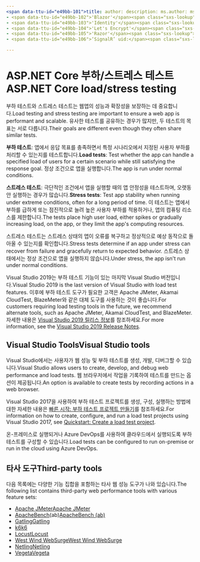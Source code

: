 ```yaml
---
<span data-ttu-id="e49bb-101">title: author: description: ms.author: ms.custom: ms.date: no-loc:</span><span class="sxs-lookup"><span data-stu-id="e49bb-101">title: author: description: ms.author: ms.custom: ms.date: no-loc:</span></span>
- <span data-ttu-id="e49bb-102">'Blazor'</span><span class="sxs-lookup"><span data-stu-id="e49bb-102">'Blazor'</span></span>
- <span data-ttu-id="e49bb-103">'Identity'</span><span class="sxs-lookup"><span data-stu-id="e49bb-103">'Identity'</span></span>
- <span data-ttu-id="e49bb-104">'Let's Encrypt'</span><span class="sxs-lookup"><span data-stu-id="e49bb-104">'Let's Encrypt'</span></span>
- <span data-ttu-id="e49bb-105">'Razor'</span><span class="sxs-lookup"><span data-stu-id="e49bb-105">'Razor'</span></span>
- <span data-ttu-id="e49bb-106">‘SignalR’ uid:</span><span class="sxs-lookup"><span data-stu-id="e49bb-106">'SignalR' uid:</span></span> 

---
```

# <a name="aspnet-core-loadstress-testing"></a><span data-ttu-id="e49bb-107">ASP.NET Core 부하/스트레스 테스트</span><span class="sxs-lookup"><span data-stu-id="e49bb-107">ASP.NET Core load/stress testing</span></span>

<span data-ttu-id="e49bb-108">부하 테스트와 스트레스 테스트는 웹앱의 성능과 확장성을 보장하는 데 중요합니다.</span><span class="sxs-lookup"><span data-stu-id="e49bb-108">Load testing and stress testing are important to ensure a web app is performant and scalable.</span></span> <span data-ttu-id="e49bb-109">유사한 테스트를 공유하는 경우가 많지만, 두 테스트의 목표는 서로 다릅니다.</span><span class="sxs-lookup"><span data-stu-id="e49bb-109">Their goals are different even though they often share similar tests.</span></span>

<span data-ttu-id="e49bb-110">**부하 테스트**: 앱에서 응답 목표를 충족하면서 특정 시나리오에서 지정된 사용자 부하를 처리할 수 있는지를 테스트합니다.</span><span class="sxs-lookup"><span data-stu-id="e49bb-110">**Load tests**: Test whether the app can handle a specified load of users for a certain scenario while still satisfying the response goal.</span></span> <span data-ttu-id="e49bb-111">정상 조건으로 앱을 실행합니다.</span><span class="sxs-lookup"><span data-stu-id="e49bb-111">The app is run under normal conditions.</span></span>

<span data-ttu-id="e49bb-112">**스트레스 테스트**: 극단적인 조건에서 앱을 실행할 때의 앱 안정성을 테스트하며, 오랫동안 실행하는 경우가 많습니다.</span><span class="sxs-lookup"><span data-stu-id="e49bb-112">**Stress tests**: Test app stability when running under extreme conditions, often for a long period of time.</span></span> <span data-ttu-id="e49bb-113">이 테스트는 앱에서 부하를 급하게 또는 점진적으로 늘려 높은 사용자 부하를 적용하거나, 앱의 컴퓨팅 리소스를 제한합니다.</span><span class="sxs-lookup"><span data-stu-id="e49bb-113">The tests place high user load, either spikes or gradually increasing load, on the app, or they limit the app's computing resources.</span></span>

<span data-ttu-id="e49bb-114">스트레스 테스트는 스트레스 상태의 앱이 오류를 복구하고 정상적으로 예상 동작으로 돌아올 수 있는지를 확인합니다.</span><span class="sxs-lookup"><span data-stu-id="e49bb-114">Stress tests determine if an app under stress can recover from failure and gracefully return to expected behavior.</span></span> <span data-ttu-id="e49bb-115">스트레스 상태에서는 정상 조건으로 앱을 실행하지 않습니다.</span><span class="sxs-lookup"><span data-stu-id="e49bb-115">Under stress, the app isn't run under normal conditions.</span></span>

<span data-ttu-id="e49bb-116">Visual Studio 2019는 부하 테스트 기능이 있는 마지막 Visual Studio 버전입니다.</span><span class="sxs-lookup"><span data-stu-id="e49bb-116">Visual Studio 2019 is the last version of Visual Studio with load test features.</span></span> <span data-ttu-id="e49bb-117">이후에 부하 테스트 도구가 필요한 고객은 Apache JMeter, Akamai CloudTest, BlazeMeter와 같은 대체 도구를 사용하는 것이 좋습니다.</span><span class="sxs-lookup"><span data-stu-id="e49bb-117">For customers requiring load testing tools in the future, we recommend alternate tools, such as Apache JMeter, Akamai CloudTest, and BlazeMeter.</span></span> <span data-ttu-id="e49bb-118">자세한 내용은 [Visual Studio 2019 릴리스 정보](/visualstudio/releases/2019/release-notes-v16.0#test-tools)를 참조하세요.</span><span class="sxs-lookup"><span data-stu-id="e49bb-118">For more information, see the [Visual Studio 2019 Release Notes](/visualstudio/releases/2019/release-notes-v16.0#test-tools).</span></span>

## <a name="visual-studio-tools"></a><span data-ttu-id="e49bb-119">Visual Studio Tools</span><span class="sxs-lookup"><span data-stu-id="e49bb-119">Visual Studio tools</span></span>

<span data-ttu-id="e49bb-120">Visual Studio에서는 사용자가 웹 성능 및 부하 테스트를 생성, 개발, 디버그할 수 있습니다.</span><span class="sxs-lookup"><span data-stu-id="e49bb-120">Visual Studio allows users to create, develop, and debug web performance and load tests.</span></span> <span data-ttu-id="e49bb-121">웹 브라우저에서 작업을 기록하여 테스트를 만드는 옵션이 제공됩니다.</span><span class="sxs-lookup"><span data-stu-id="e49bb-121">An option is available to create tests by recording actions in a web browser.</span></span>

<span data-ttu-id="e49bb-122">Visual Studio 2017을 사용하여 부하 테스트 프로젝트를 생성, 구성, 실행하는 방법에 대한 자세한 내용은 [빠른 시작: 부하 테스트 프로젝트 만들기](/visualstudio/test/quickstart-create-a-load-test-project?view=vs-2017)를 참조하세요.</span><span class="sxs-lookup"><span data-stu-id="e49bb-122">For information on how to create, configure, and run a load test projects using Visual Studio 2017, see [Quickstart: Create a load test project](/visualstudio/test/quickstart-create-a-load-test-project?view=vs-2017).</span></span>

<span data-ttu-id="e49bb-123">온-프레미스로 실행되거나 Azure DevOps를 사용하여 클라우드에서 실행되도록 부하 테스트를 구성할 수 있습니다.</span><span class="sxs-lookup"><span data-stu-id="e49bb-123">Load tests can be configured to run on-premise or run in the cloud using Azure DevOps.</span></span>

## <a name="third-party-tools"></a><span data-ttu-id="e49bb-124">타사 도구</span><span class="sxs-lookup"><span data-stu-id="e49bb-124">Third-party tools</span></span>

<span data-ttu-id="e49bb-125">다음 목록에는 다양한 기능 집합을 포함하는 타사 웹 성능 도구가 나와 있습니다.</span><span class="sxs-lookup"><span data-stu-id="e49bb-125">The following list contains third-party web performance tools with various feature sets:</span></span>

* [<span data-ttu-id="e49bb-126">Apache JMeter</span><span class="sxs-lookup"><span data-stu-id="e49bb-126">Apache JMeter</span></span>](https://jmeter.apache.org/)
* <span data-ttu-id="e49bb-127">[ApacheBench](https://httpd.apache.org/docs/2.4/programs/ab.html)(ab)</span><span class="sxs-lookup"><span data-stu-id="e49bb-127">[ApacheBench (ab)](https://httpd.apache.org/docs/2.4/programs/ab.html)</span></span>
* [<span data-ttu-id="e49bb-128">Gatling</span><span class="sxs-lookup"><span data-stu-id="e49bb-128">Gatling</span></span>](https://gatling.io/)
* [<span data-ttu-id="e49bb-129">k6</span><span class="sxs-lookup"><span data-stu-id="e49bb-129">k6</span></span>](https://k6.io)
* [<span data-ttu-id="e49bb-130">Locust</span><span class="sxs-lookup"><span data-stu-id="e49bb-130">Locust</span></span>](https://locust.io/)
* [<span data-ttu-id="e49bb-131">West Wind WebSurge</span><span class="sxs-lookup"><span data-stu-id="e49bb-131">West Wind WebSurge</span></span>](https://websurge.west-wind.com/)
* [<span data-ttu-id="e49bb-132">Netling</span><span class="sxs-lookup"><span data-stu-id="e49bb-132">Netling</span></span>](https://github.com/hallatore/Netling)
* [<span data-ttu-id="e49bb-133">Vegeta</span><span class="sxs-lookup"><span data-stu-id="e49bb-133">Vegeta</span></span>](https://github.com/tsenart/vegeta)

